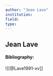 ```yaml
---
author: "Jean Lave"
institution:
field:
type:
---
```


## Jean Lave
#### Bibliography:

![[@Lave1991-xv]]
